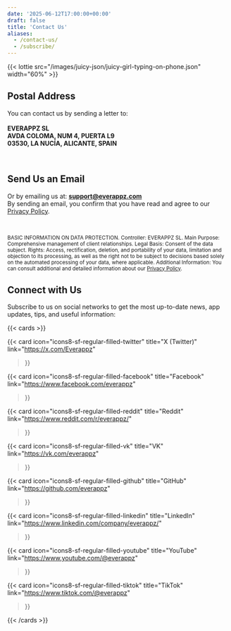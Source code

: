 ```yaml
---
date: '2025-06-12T17:00:00+00:00'
draft: false
title: 'Contact Us'
aliases:
  - /contact-us/
  - /subscribe/
---
```


{{< lottie src="/images/juicy-json/juicy-girl-typing-on-phone.json" width="60%" >}}

## Postal Address

You can contact us by sending a letter to:<br><br>
**EVERAPPZ SL**  
**AVDA COLOMA, NUM 4, PUERTA L9**  
**03530, LA NUCÍA, ALICANTE, SPAIN**

<br>

## Send Us an Email

Or by emailing us at: **[support@everappz.com](mailto:support@everappz.com)**  
By sending an email, you confirm that you have read and agree to our [Privacy Policy](../legal/privacy-policy).

<br>

<sub>BASIC INFORMATION ON DATA PROTECTION. Controller: EVERAPPZ SL. Main Purpose: Comprehensive management of client relationships. Legal Basis: Consent of the data subject. Rights: Access, rectification, deletion, and portability of your data, limitation and objection to its processing, as well as the right not to be subject to decisions based solely on the automated processing of your data, where applicable. Additional Information: You can consult additional and detailed information about our [Privacy Policy](../legal/privacy-policy).</sub>

## Connect with Us

Subscribe to us on social networks to get the most up-to-date news, app updates, tips, and useful information:

{{< cards >}}

{{< card
  icon="icons8-sf-regular-filled-twitter"
  title="X (Twitter)"
  link="https://x.com/Everappz"
>}}

{{< card
  icon="icons8-sf-regular-filled-facebook"
  title="Facebook"
  link="https://www.facebook.com/everappz"
>}}

{{< card
  icon="icons8-sf-regular-filled-reddit"
  title="Reddit"
  link="https://www.reddit.com/r/everappz/"
>}}

{{< card
  icon="icons8-sf-regular-filled-vk"
  title="VK"
  link="https://vk.com/everappz"
>}}

{{< card
  icon="icons8-sf-regular-filled-github"
  title="GitHub"
  link="https://github.com/everappz"
>}}

{{< card
  icon="icons8-sf-regular-filled-linkedin"
  title="LinkedIn"
  link="https://www.linkedin.com/company/everappz/"
>}}

{{< card
  icon="icons8-sf-regular-filled-youtube"
  title="YouTube"
  link="https://www.youtube.com/@everappz"
>}}

{{< card
  icon="icons8-sf-regular-filled-tiktok"
  title="TikTok"
  link="https://www.tiktok.com/@everappz"
>}}

{{< /cards >}}